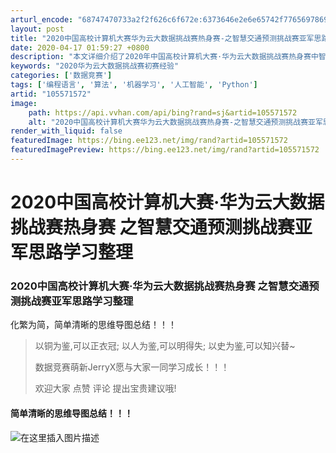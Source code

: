```yaml
---
arturl_encode: "68747470733a2f2f626c6f672e:6373646e2e6e65742f77656978696e5f34333934353132302f:61727469636c652f64657461696c732f313035353731353732"
layout: post
title: "2020中国高校计算机大赛华为云大数据挑战赛热身赛-之智慧交通预测挑战赛亚军思路学习整理"
date: 2020-04-17 01:59:27 +0800
description: "本文详细介绍了2020年中国高校计算机大赛·华为云大数据挑战赛热身赛中智慧交通预测挑战赛亚军团队的竞"
keywords: "2020华为云大数据挑战赛初赛经验"
categories: ['数据竞赛']
tags: ['编程语言', '算法', '机器学习', '人工智能', 'Python']
artid: "105571572"
image:
    path: https://api.vvhan.com/api/bing?rand=sj&artid=105571572
    alt: "2020中国高校计算机大赛华为云大数据挑战赛热身赛-之智慧交通预测挑战赛亚军思路学习整理"
render_with_liquid: false
featuredImage: https://bing.ee123.net/img/rand?artid=105571572
featuredImagePreview: https://bing.ee123.net/img/rand?artid=105571572
---
```


# 2020中国高校计算机大赛·华为云大数据挑战赛热身赛 之智慧交通预测挑战赛亚军思路学习整理

### 2020中国高校计算机大赛·华为云大数据挑战赛热身赛 之智慧交通预测挑战赛亚军思路学习整理

化繁为简，简单清晰的思维导图总结！！！

> 以铜为鉴,可以正衣冠; 以人为鉴,可以明得失; 以史为鉴,可以知兴替~
>   
> 数据竞赛萌新JerryX愿与大家一同学习成长！！！
>   
> 欢迎大家 点赞 评论 提出宝贵建议哦!

#### **简单清晰的思维导图总结！！！**

![在这里插入图片描述](https://i-blog.csdnimg.cn/blog_migrate/941bf186e706482709afddf31558ec4f.png#pic_center)